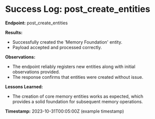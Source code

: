 # Success Log: post_create_entities

**Endpoint:** post_create_entities

**Results:**
- Successfully created the 'Memory Foundation' entity.
- Payload accepted and processed correctly.

**Observations:**
- The endpoint reliably registers new entities along with initial observations provided.
- The response confirms that entities were created without issue.

**Lessons Learned:**
- The creation of core memory entities works as expected, which provides a solid foundation for subsequent memory operations.

**Timestamp:** 2023-10-31T00:05:00Z (example timestamp)
